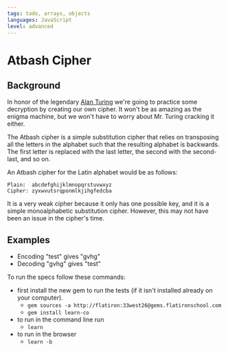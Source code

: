 ```yaml
---
tags: todo, arrays, objects
languages: JavaScript
level: advanced
---
```


# Atbash Cipher

## Background

In honor of the legendary [Alan Turing](http://en.wikipedia.org/wiki/Alan_Turing) we're going to practice some decryption by creating our own cipher.  It won't be as amazing as the enigma machine, but we won't have to worry about Mr. Turing cracking it either. 

The Atbash cipher is a simple substitution cipher that relies on transposing all the letters in the alphabet such that the resulting alphabet is backwards. The first letter is replaced with the last letter, the second with the
second-last, and so on.

An Atbash cipher for the Latin alphabet would be as follows:

```plain
Plain:  abcdefghijklmnopqrstuvwxyz
Cipher: zyxwvutsrqponmlkjihgfedcba
```

It is a very weak cipher because it only has one possible key, and it is a
simple monoalphabetic substitution cipher. However, this may not have been an issue in the cipher's time.

## Examples

- Encoding "test" gives "gvhg"
- Decoding "gvhg" gives "test"


To run the specs follow these commands:
- first install the new gem to run the tests (if it isn't installed already on your computer).
  - `gem sources -a http://flatiron:33west26@gems.flatironschool.com`
  - `gem install learn-co`
- to run in the command line run
  -  `learn`
- to run in the browser
  - `learn -b`
